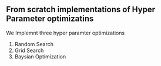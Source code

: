 ## From scratch implementations of Hyper Parameter optimizatins

We Implemnt three hyper paramter optimizations

1. Random Search
2. Grid Search
3. Baysian Optimization